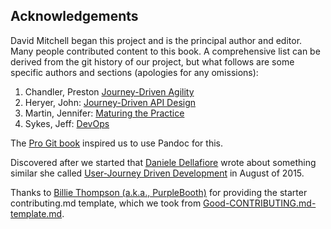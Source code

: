 ## Acknowledgements

David Mitchell began this project and is the principal author and editor. Many people contributed content to this book.  A comprehensive list can be derived from the git history of our project, but what follows are some specific authors and sections (apologies for any omissions):

1. Chandler, Preston [Journey-Driven Agility](/en/02_process/03_agile_at_vml.md)
2. Heryer, John: [Journey-Driven API Design](/en/04_techniques/08_journey_driven_api_design.md)
3. Martin, Jennifer: [Maturing the Practice](/en/04_techniques/09_maturing_the_practice.md)
4. Sykes, Jeff: [DevOps](/en/02_process/04_devops.md)

The [Pro Git book](https://github.com/progit/progit2) inspired us to use Pandoc for this.

Discovered after we started that [Daniele Dellafiore](https://medium.com/@ildella) wrote  about something similar she called [User-Journey Driven Development](https://medium.com/@ildella/i-am-about-to-start-a-new-one-day-project-and-i-am-going-to-test-a-new-process-888e3e29a76f) in August of 2015.

Thanks to [Billie Thompson (a.k.a., PurpleBooth)](https://github.com/PurpleBooth) for providing the starter contributing.md template, which we took from [Good-CONTRIBUTING.md-template.md](https://gist.github.com/PurpleBooth/b24679402957c63ec426).
